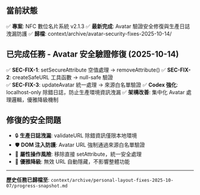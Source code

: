## 當前狀態
✅ **專案**: NFC 數位名片系統 v2.1.3
✅ **最新完成**: Avatar 驗證安全修復與生產日誌洩漏防護
✅ **歸檔**: context/archive/avatar-security-fixes-2025-10-14/

## 已完成任務 - Avatar 安全驗證修復 (2025-10-14)
✅ **SEC-FIX-1**: setSecureAttribute 空值處理 → removeAttribute()
✅ **SEC-FIX-2**: createSafeURL 工具函數 → null-safe 驗證  
✅ **SEC-FIX-3**: updateAvatar 統一處理 → 來源白名單驗證
✅ **Codex 強化**: localhost-only 除錯日誌，防止生產環境資訊洩漏
✅ **架構改善**: 集中化 Avatar 處理邏輯，優雅降級機制

## 修復的安全問題
- 🔒 **生產日誌洩漏**: validateURL 除錯資訊僅限本地環境
- 🛡️ **DOM 注入防護**: Avatar URL 強制通過來源白名單驗證
- 🎯 **屬性操作風險**: 移除直接 setAttribute，統一安全處理
- 📱 **優雅降級**: 無效 URL 自動隱藏，不影響整體功能

---
**歷史任務已歸檔至**: `context/archive/personal-layout-fixes-2025-10-07/progress-snapshot.md`
